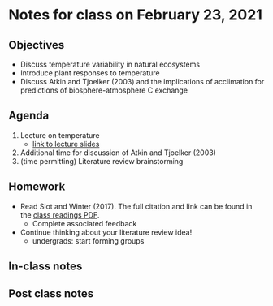 # Notes for class on February 23, 2021

## Objectives
- Discuss temperature variability in natural ecosystems
- Introduce plant responses to temperature
- Discuss Atkin and Tjoelker (2003) and the implications of acclimation for predictions
of biosphere-atmosphere C exchange

## Agenda
1. Lecture on temperature
	- [link to lecture slides](../Lecture_slides/slides_02.16.2021.pdf)
2. Additional time for discussion of Atkin and Tjoelker (2003)
3. (time permitting) Literature review brainstorming

## Homework
- Read Slot and Winter (2017).
The full citation and link can be found in the 
[class readings PDF](../Readings/readings_ecophys_sp2021.pdf).
	- Complete associated feedback
- Continue thinking about your literature review idea!
	- undergrads: start forming groups

## In-class notes

## Post class notes